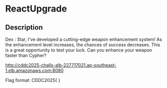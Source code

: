 # ReactUpgrade

## Description

Dex : Star, I've developed a cutting-edge weapon enhancement system!
As the enhancement level increases, the chances of success decreases.
This is a great opportunity to test your luck.
Can you enhance your weapon faster than Cypher?

http://cddc2025-challs-alb-227717021.ap-southeast-1.elb.amazonaws.com:8080

Flag format: CDDC2025{   }